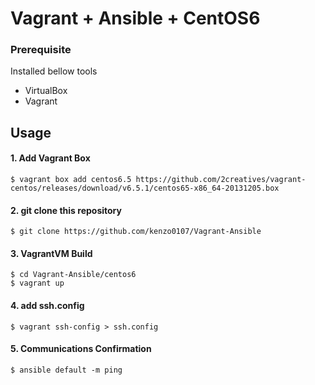 # Vagrant + Ansible + CentOS6

### Prerequisite
Installed bellow tools

* VirtualBox
* Vagrant


## Usage

#### 1. Add Vagrant Box

```
$ vagrant box add centos6.5 https://github.com/2creatives/vagrant-centos/releases/download/v6.5.1/centos65-x86_64-20131205.box
```

#### 2. git clone this repository

```
$ git clone https://github.com/kenzo0107/Vagrant-Ansible
```

#### 3. VagrantVM Build

```
$ cd Vagrant-Ansible/centos6
$ vagrant up
```

#### 4. add ssh.config

```
$ vagrant ssh-config > ssh.config
```

#### 5. Communications Confirmation

```
$ ansible default -m ping
```
